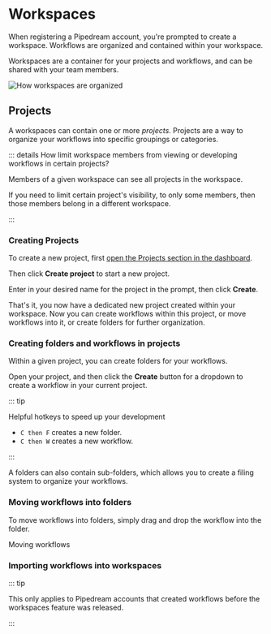 # Workspaces

When registering a Pipedream account, you're prompted to create a workspace. Workflows are organized and contained within your workspace.

Workspaces are a container for your projects and workflows, and can be shared with your team members.

<div class="flex justify-center">
  <img src="https://res.cloudinary.com/pipedreamin/image/upload/v1674062859/docs/CleanShot_2023-01-18_at_12.27.13_itqa7f.png" alt="How workspaces are organized" />
</div>

## Projects

A workspaces can contain one or more _projects_. Projects are a way to organize your workflows into specific groupings or categories.

::: details How limit workspace members from viewing or developing workflows in certain projects?

Members of a given workspace can see all projects in the workspace. 

If you need to limit certain project's visibility, to only some members, then those members belong in a different workspace.

:::

### Creating Projects

To create a new project, first [open the Projects section in the dashboard](https://pipedream.com/projects).

Then click **Create project** to start a new project.

Enter in your desired name for the project in the prompt, then click **Create**.

That's it, you now have a dedicated new project created within your workspace. Now you can create workflows within this project, or move workflows into it, or create folders for further organization.

### Creating folders and workflows in projects

Within a given project, you can create folders for your workflows.

Open your project, and then click the **Create** button for a dropdown to create a workflow in your current project.

::: tip

Helpful hotkeys to speed up your development

* `C then F` creates a new folder.
* `C then W` creates a new workflow.

:::


A folders can also contain sub-folders, which allows you to create a filing system to organize your workflows.

### Moving workflows into folders

To move workflows into folders, simply drag and drop the workflow into the folder.

Moving workflows 

### Importing workflows into workspaces

::: tip

This only applies to Pipedream accounts that created workflows before the workspaces feature was released.

:::
